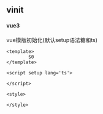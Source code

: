## vinit
#### vue3
vue模版初始化(默认setup语法糖和ts)
```
<template>
		$0
</template>
	
<script setup lang='ts'>
	
</script>
	
<style>
	
</style>
```